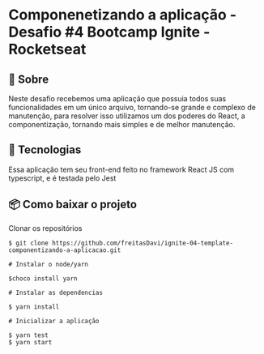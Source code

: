 # Componenetizando a aplicação - Desafio #4 Bootcamp Ignite - Rocketseat


## 📖 Sobre 

  Neste desafio recebemos uma aplicação que possuia todos suas funcionalidades em um único arquivo, tornando-se grande e complexo de manutenção, para resolver isso utilizamos um dos poderes do React, a componentização, tornando mais simples e de melhor manutenção.

## 🚀 Tecnologias

  Essa aplicação tem seu front-end feito no framework React JS com typescript, e é testada pelo Jest
  
  
## 📦 Como baixar o projeto

   Clonar os repositórios
   
    $ git clone https://github.com/freitasDavi/ignite-04-template-componentizando-a-aplicacao.git
    
    # Instalar o node/yarn 

    $choco install yarn

    # Instalar as dependencias
  
    $ yarn install
    
    # Inicializar a aplicação

    $ yarn test
    $ yarn start

